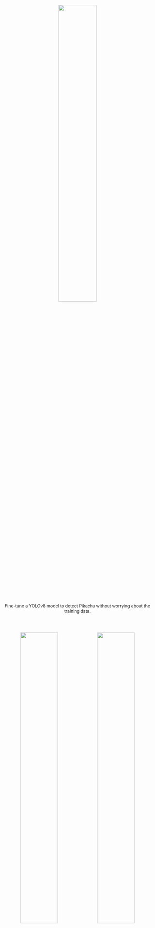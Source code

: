 <br>

<br>

<p align="center" width="100%">
  <img src="https://github.com/paulinamoskwa/detect-pikachu/assets/104844027/7aa24fc2-3598-474f-bfae-fe6a3452d193" style="width: 50%; display: block; margin: auto;"></a><br>
  Fine-tune a YOLOv8 model to detect Pikachu without worrying about the training data.<br>
</p>

<br>

<br>

<p align="center">
  <img src="https://github.com/paulinamoskwa/detect-pikachu/assets/104844027/c8b49e72-9afb-4c51-8c86-573c3547fc3a" width="49.5%"/> 
  <img src="https://github.com/paulinamoskwa/detect-pikachu/assets/104844027/dc0eb7fd-3af1-411e-920c-72f4c6573c14" width="49.5%"/><br>
  <i>3D Pikachu modeling, synthetic data generation with Unity Perception.</i><br><br>
  <img src="https://github.com/paulinamoskwa/detect-pikachu/assets/104844027/bcad884c-8bf1-4ba8-842e-0d828449c5df" width="49.5%"/> 
  <img src="https://github.com/paulinamoskwa/detect-pikachu/assets/104844027/d6be350e-6db9-4bf2-b1a8-01a163912318" width="49.5%"/><br>
  <i>YOLOv8 fine-tuning exclusively on synthetic data.</i>
</p>

<br>

# About

The main problem when training a detection model, or generally when dealing with machine learning models, is the data. The goal of this project is to train an object detection model (YOLOv8) without manually creating every training image and annotation. Instead, we create a 3D model of the object and we exploit Unity Perception package to automatically generate several images and annotations.

The overall pipeline looks as follows.
<p align="center" width="100%">
<img src="https://github.com/paulinamoskwa/detect-pikachu/assets/104844027/4a8b6a39-3ff6-4c6b-8037-76d78f5fee8a" style="width: 100%">
</p>

- Use MagiScan 3D to make the 3D model of Pikachu. This model is in a raw format and needs some cleaning.
- The raw 3D Pikachu model is post-processed in Blender, where small noises are deleted.
- Export the 3D model and its texture, and move it to Unity, where a Perception project needs to be set up.
- Generate the detection data. Afterwards, modify the generated coordinates to match the YOLOv8 format.
- Finally, train the YOLOv8 model solely with synthetic data.

<br>

<br>

<p align="center" width="100%">
<img src="https://github.com/paulinamoskwa/detect-pikachu/assets/104844027/87953e10-a612-4071-9d68-ea2d6b348bd9" style="width: 100%">
</p>

## Part 1 - MagiScan 3D and Blender to Create the Pikachu Model

- Download the free app MagiScan3D and follow the instruction to create the 3D model.
- Once the model is ready, export it as `glb` format. At this stage the 3D scan is raw, and needs a cleanup.
- Download Blender `3.6.3` and open it.
- `File` > `Import` > `glTF 2.0` > Load the model from MagiScan3D.
- First, on the top right, change the view of the object. Then, change `Object Mode` to `Edit Mode`.
<p align="center" width="100%">
<img src="https://github.com/paulinamoskwa/detect-pikachu/assets/104844027/439e29af-4432-4554-9286-0b388dc0b12d" style="width: 60%">
</p>

- Select all the vertices to be deleted > Right click > `Delete Vertices`.
<p align="center" width="100%">
<img src="https://github.com/paulinamoskwa/detect-pikachu/assets/104844027/4682cfb9-4b94-4716-9773-fd88c21241a9" style="width: 60%">
</p>

- The final model should be clean and should look as follow.
<p align="center" width="100%">
<img src="https://github.com/paulinamoskwa/detect-pikachu/assets/104844027/4256cab5-416f-4483-8b77-7c7f0416f9c3" style="width: 60%">
</p>

- `File` > `Export` > `.fbx` > On the right column, `Path Mode` > `Copy` > Select the box near `Copy` and save.
<p align="center" width="100%">
<img src="https://github.com/paulinamoskwa/detect-pikachu/assets/104844027/fc091643-4c51-499a-bca6-9fbba7af8352" style="width: 20%">
</p>

- `UV Editing` > `Image` > `Save As...` > Save the image texture of the object (as `RGBA`).
<p align="center" width="100%">
<img src="https://github.com/paulinamoskwa/detect-pikachu/assets/104844027/4d96d068-bd16-4c19-8211-a5ff48781424" style="width: 60%">
</p>

## Part 2 - Unity Perception for Synthetic Data Generation

- Download Unity Hub and Unity `2022.3.21f1 Silicon`.
<p align="center" width="100%">
<img src="https://github.com/paulinamoskwa/detect-pikachu/assets/104844027/1510a8b3-d388-4b59-8ac7-07e5b885c13c" style="width: 60%">
</p>

- Start a new `High Definition 3D project`.
<p align="center" width="100%">
<img src="https://github.com/paulinamoskwa/detect-pikachu/assets/104844027/2253c3fe-6cec-4b14-9d00-4a576e8991e7" style="width: 60%">
</p>

- `Window` > `Package Manager` > `Add package from git URL` > Insert `com.unity.perception`.
- `Window` > `Package Manager` > `Perception` > `Samples` > `Tutorial Files` > `Import`.
<p align="center" width="100%">
<img src="https://github.com/paulinamoskwa/detect-pikachu/assets/104844027/258998d5-cea6-4ed0-8773-e96fa0e90bb5" style="width: 60%">
</p>

- `Project` tab > `Assets` > Create a new folder called `Scene`.
- Inside the `Scene` folder > `Create` > `Scene`, and call it `TutorialScene`, then double click on it.
<p align="center" width="100%">
<img src="https://github.com/paulinamoskwa/detect-pikachu/assets/104844027/9479a39e-4639-4911-ad82-c0bb302f6b0d" style="width: 60%">
</p>

- In the `Hierarchy` panel, double click the `Main Camera`.
- In the `Inspector` panel of the `Main Camera` modify the values according to the image.
<p align="center" width="100%">
<img src="https://github.com/paulinamoskwa/detect-pikachu/assets/104844027/df49a150-5da3-401d-a161-e4af8aa70cbd" style="width: 60%">
</p>

- Always in the `Inspector` panel of the `Main Camera` click on `Add Component` and add `Perception Camera`.  
- `Edit` > `Project Settings` > `Editor` > disable `Asynchronous Shader Compilation`.
<p align="center" width="100%">
<img src="https://github.com/paulinamoskwa/detect-pikachu/assets/104844027/a4f26eda-869f-4491-9d16-dd3c2066bab6" style="width: 60%">
</p>

- `Project` tab > Look for `"HDRP High Fidelity"` in the search tab > `Lit Shader Mode` > `Both`.
<p align="center" width="100%">
<img src="https://github.com/paulinamoskwa/detect-pikachu/assets/104844027/d16aadf2-3c3c-452a-b4e3-d1f7a94196f0" style="width: 60%">
</p>

- `Main Camera` > `Inspector` > `Perception Camera (Script)` > `Camera Labelers` > `+`, and add first `BoundingBox2DLabeler`, and then `SemanticSegmentationLabeler`.
<p align="center" width="100%">
<img src="https://github.com/paulinamoskwa/detect-pikachu/assets/104844027/f60581ac-03fc-414b-9282-a873ae4c3e96" style="width: 60%">
</p>

- `Project` > `Assets` folder > `Create` > `Perception` > `ID Label Config`, renamed `TutorialIdLabelConfig`.
<p align="center" width="100%">
<img src="https://github.com/paulinamoskwa/detect-pikachu/assets/104844027/5fd5bbb5-cafc-41ec-8e22-1ab2d8269126" style="width: 60%">
</p>

- `Project` > `Assets` folder > `Create` > `Perception` > `Semantic Segmentation Label Config`, renamed `TutorialSemanticSegmentationLabelConfig`.
<p align="center" width="100%">
<img src="https://github.com/paulinamoskwa/detect-pikachu/assets/104844027/98609e03-1fad-413c-809c-17d74a92257b" style="width: 60%">
</p>

- `Main Camera` > `Perception Camera (Script)` > Drag and drop the newly created files to the corresponding `Camera Labelers Label Config` (see image).
<p align="center" width="100%">
<img src="https://github.com/paulinamoskwa/detect-pikachu/assets/104844027/4a44b8bd-d2da-4078-b9be-ffb179fbb113" style="width: 60%">
</p>

- `Project` > `Scene` > Drag and drop the Pikachu model (`.fbx`), the model texture (`.png`), and the background image (`png`).
- `Project` > `Scene` > `Create` > `Material` > Drag and drop the model texture (`.png`) to the new material's `Surface Inputs` > `Base Map`.
<p align="center" width="100%">
<img src="https://github.com/paulinamoskwa/detect-pikachu/assets/104844027/6ba8310b-db15-4ada-9eae-d921dd8bc5e1" style="width: 60%">
</p>

- `Project` > `Scene` > Drag and drop the Pikachu model into the `Hierarchy`. For the moment, this Pikachu will appear without colors nor texture.
- Drag and drop the material ball on the white Pikachu in `Scene`. Now the Pikachu should appear colored. 
- `Hierarchy` > Pikachu object > `Inspector` > `Add Component` > `Labeling` > `Use Automatic Labeling` > `Labeling Scheme` > `Use asset name` > `Add to Label Config...` > Select both `TutorialIdLabelConfig` and `TutorialSemanticSegmentationLabelConfig` (`Add Label` for both).
<p align="center" width="100%">
<img src="https://github.com/paulinamoskwa/detect-pikachu/assets/104844027/9e088041-bc21-4939-bcf4-ee6771c5f5ff" style="width: 60%">
</p>

- `Hierarchy` > Right click > `3D Object` > `Cube` > Drag the background image and drop it on the `Cube` object (which should now have the texture of the background image).
<p align="center" width="100%">
<img src="https://github.com/paulinamoskwa/detect-pikachu/assets/104844027/62aed873-5f68-45ca-8459-9239b4798d69" style="width: 60%">
</p>

- `Hierarchy` > `Cube` > `Inspector` > Adjust the values of `Transform` according to the image.
<p align="center" width="100%">
<img src="https://github.com/paulinamoskwa/detect-pikachu/assets/104844027/48f42183-8e49-40a8-a607-d9244068a45c" style="width: 60%">
</p>

- Before proceeding, it might be necessary to modify the `Directional Light` to match some better values.
<p align="center" width="100%">
<img src="https://github.com/paulinamoskwa/detect-pikachu/assets/104844027/df435e9c-7446-4dcb-90e1-5355144d5b2f" style="width: 60%">
</p>

- `Hierarchy` > Pikachu object > `Inspector` > `Add Component` > `Fixed Lenght Scenario` > `Add Randomizer` > `RotationRandomizer` > Set the values of the image.
<p align="center" width="100%">
<img src="https://github.com/paulinamoskwa/detect-pikachu/assets/104844027/0663baaa-b3bd-4333-9755-e8813f48685f" style="width: 60%">
</p>

- Lastly, always in the Pikachu object `Inspector` > `Add Component` > `Rotation Randomizer Tag` (which is already present in the above image).
- Now, pressing the play button, the data generation will begin.
<p align="center" width="100%">
<img src="https://github.com/paulinamoskwa/detect-pikachu/assets/104844027/78856b5d-8e81-42e6-b195-664e5bd7b220" style="width: 80%">
</p>

- To find where the images are being saved: `Edit` > `Project Settings` > `Perception` > `Solo Endpoint` > `Base Path` is the folder where the outputs are collected. (`Show Folder`) to check.

## Part 3 - Train YOLO Model and use it in Real Time
- It is convenient to repeat the synthetic data generation process with multiple position of the object in the frame. In this case, repeat the generation with 4 different position-size combination. 
<p align="center" width="100%">
<img src="https://github.com/paulinamoskwa/detect-pikachu/assets/104844027/bd6e1cbf-13ee-49b1-a1ec-c05d78e7c819" style="width: 60%">
</p>

- For each data generation (4) we have now a folder of sequences. The decision of generating sequences rather than single frames is because the first shot is blurry; the Perception package is so fast in making screenshots that the object movement cannot follow. The structure of the Unity outputs is as follows. 
```
data
 |
 └── pika1
 |    |
 |    └── annotation_definitions.json
 |    └── metadata.json
 |    └── metric_definition.json
 |    └── sensor_definitions.json
 |    └── sequence.0
 |    └── sequence.1
 |    └── ..
 |    └── sequence.2
 |    |    |
 |    |    └── step0.camera.png
 |    |    └── step0.camera.semantic.segmentation.png
 |    |    └── step0.frame_data.json
 |    |    └── ..
 |    |    └── step4.camera.png
 |    |    └── step4.camera.semantic.segmentation.png
 |    |    └── step4.frame_data.json
 |    |
 |    └── ..
 |    └── sequence.110
 |
 └── pika2
 └── pika3
 └── pika4
```

- From each sequence extract the last frame, the 5-th. Together with the frame, we collect the data from the corresponding `.json` annotation and we save it in the YOLOv8 format, namely `<class_id> <x_center> <y_center> <width> <height>`. The script that does that is `extract_frame_and_data.py`.
- Navigate to the output of the script and create a new file, `data.yaml`, with the following content. This is needed during the training of the YOLOv8 model.
```
train: ../images
val: ../images

nc: 1
names: ['Pikachu']
```

- The folder has to have the following format.
```
dataset
 |
 └── data.yaml
 |
 └── images
 |    |
 |    └── v1__1.png
 |    └── ..
 |    └── v1__100.png
 |    └── v2__1.png
 |    └── ..
 |    └── v2__100.png
 |    └── v3__1.png
 |    └── ..
 |    └── v3__100.png
 |    └── v4__1.png
 |    └── ..
 |    └── v4__100.png
 |
 └── labels
      |
      └── v1__1.txt
      └── ..
      └── v1__100.txt
      └── v2__1.txt
      └── ..
      └── v2__100.txt
      └── v3__1.txt
      └── ..
      └── v3__100.txt
      └── v4__1.txt
      └── ..
      └── v4__100.txt
```

- Zip the folder and load it on Colab.
- Move to Colab > Use the notebook `code/train_yolov8_model.ipynb` to train a YOLOv8 model.
- Save `/content/runs/detect/train/weights/best.pt` locally.
- To run the model, connect a webcam and run `run_realtime_pikachu_detection.py`.







